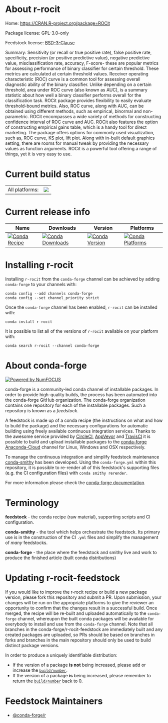 About r-rocit
=============

Home: https://CRAN.R-project.org/package=ROCit

Package license: GPL-3.0-only

Feedstock license: [BSD-3-Clause](https://github.com/conda-forge/r-rocit-feedstock/blob/master/LICENSE.txt)

Summary: Sensitivity (or recall or true positive rate), false positive rate, specificity, precision (or positive predictive value), negative predictive value, misclassification rate, accuracy, F-score- these are popular metrics for assessing performance of binary classifier for certain threshold. These metrics are calculated at certain threshold values. Receiver operating characteristic (ROC) curve is a common tool for assessing overall diagnostic ability of the binary classifier. Unlike depending on a certain threshold, area under ROC curve (also known as AUC), is a summary statistic about how well a binary classifier performs overall for the classification task. ROCit package provides flexibility to easily evaluate threshold-bound metrics. Also, ROC curve, along with AUC, can be obtained using different methods, such as empirical, binormal and non-parametric. ROCit encompasses a wide variety of methods for constructing confidence interval of ROC curve and AUC. ROCit also features the option of constructing empirical gains table, which is a handy tool for direct marketing. The package offers options for commonly used visualization, such as, ROC curve, KS plot, lift plot. Along with in-built default graphics setting, there are rooms for manual tweak by providing the necessary values as function arguments. ROCit is a powerful tool offering a range of things, yet it is very easy to use.

Current build status
====================


<table><tr><td>All platforms:</td>
    <td>
      <a href="https://dev.azure.com/conda-forge/feedstock-builds/_build/latest?definitionId=9761&branchName=master">
        <img src="https://dev.azure.com/conda-forge/feedstock-builds/_apis/build/status/r-rocit-feedstock?branchName=master">
      </a>
    </td>
  </tr>
</table>

Current release info
====================

| Name | Downloads | Version | Platforms |
| --- | --- | --- | --- |
| [![Conda Recipe](https://img.shields.io/badge/recipe-r--rocit-green.svg)](https://anaconda.org/conda-forge/r-rocit) | [![Conda Downloads](https://img.shields.io/conda/dn/conda-forge/r-rocit.svg)](https://anaconda.org/conda-forge/r-rocit) | [![Conda Version](https://img.shields.io/conda/vn/conda-forge/r-rocit.svg)](https://anaconda.org/conda-forge/r-rocit) | [![Conda Platforms](https://img.shields.io/conda/pn/conda-forge/r-rocit.svg)](https://anaconda.org/conda-forge/r-rocit) |

Installing r-rocit
==================

Installing `r-rocit` from the `conda-forge` channel can be achieved by adding `conda-forge` to your channels with:

```
conda config --add channels conda-forge
conda config --set channel_priority strict
```

Once the `conda-forge` channel has been enabled, `r-rocit` can be installed with:

```
conda install r-rocit
```

It is possible to list all of the versions of `r-rocit` available on your platform with:

```
conda search r-rocit --channel conda-forge
```


About conda-forge
=================

[![Powered by NumFOCUS](https://img.shields.io/badge/powered%20by-NumFOCUS-orange.svg?style=flat&colorA=E1523D&colorB=007D8A)](http://numfocus.org)

conda-forge is a community-led conda channel of installable packages.
In order to provide high-quality builds, the process has been automated into the
conda-forge GitHub organization. The conda-forge organization contains one repository
for each of the installable packages. Such a repository is known as a *feedstock*.

A feedstock is made up of a conda recipe (the instructions on what and how to build
the package) and the necessary configurations for automatic building using freely
available continuous integration services. Thanks to the awesome service provided by
[CircleCI](https://circleci.com/), [AppVeyor](https://www.appveyor.com/)
and [TravisCI](https://travis-ci.com/) it is possible to build and upload installable
packages to the [conda-forge](https://anaconda.org/conda-forge)
[Anaconda-Cloud](https://anaconda.org/) channel for Linux, Windows and OSX respectively.

To manage the continuous integration and simplify feedstock maintenance
[conda-smithy](https://github.com/conda-forge/conda-smithy) has been developed.
Using the ``conda-forge.yml`` within this repository, it is possible to re-render all of
this feedstock's supporting files (e.g. the CI configuration files) with ``conda smithy rerender``.

For more information please check the [conda-forge documentation](https://conda-forge.org/docs/).

Terminology
===========

**feedstock** - the conda recipe (raw material), supporting scripts and CI configuration.

**conda-smithy** - the tool which helps orchestrate the feedstock.
                   Its primary use is in the construction of the CI ``.yml`` files
                   and simplify the management of *many* feedstocks.

**conda-forge** - the place where the feedstock and smithy live and work to
                  produce the finished article (built conda distributions)


Updating r-rocit-feedstock
==========================

If you would like to improve the r-rocit recipe or build a new
package version, please fork this repository and submit a PR. Upon submission,
your changes will be run on the appropriate platforms to give the reviewer an
opportunity to confirm that the changes result in a successful build. Once
merged, the recipe will be re-built and uploaded automatically to the
`conda-forge` channel, whereupon the built conda packages will be available for
everybody to install and use from the `conda-forge` channel.
Note that all branches in the conda-forge/r-rocit-feedstock are
immediately built and any created packages are uploaded, so PRs should be based
on branches in forks and branches in the main repository should only be used to
build distinct package versions.

In order to produce a uniquely identifiable distribution:
 * If the version of a package **is not** being increased, please add or increase
   the [``build/number``](https://docs.conda.io/projects/conda-build/en/latest/resources/define-metadata.html#build-number-and-string).
 * If the version of a package **is** being increased, please remember to return
   the [``build/number``](https://docs.conda.io/projects/conda-build/en/latest/resources/define-metadata.html#build-number-and-string)
   back to 0.

Feedstock Maintainers
=====================

* [@conda-forge/r](https://github.com/conda-forge/r/)

